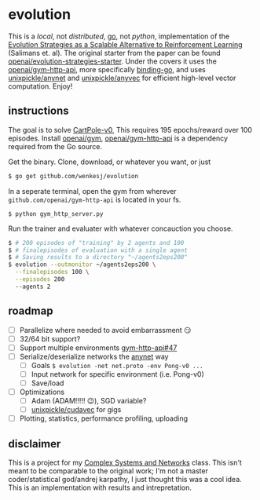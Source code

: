 # evolution
This is a _local_, not _distributed_, [go](https://golang.org/), not _python_, implementation of the [Evolution Strategies as a Scalable
Alternative to Reinforcement Learning](https://arxiv.org/abs/1703.03864)
(Salimans et. al). The original starter from the paper can be found
[openai/evolution-strategies-starter](https://github.com/openai/evolution-strategies-starter).
Under the covers it uses the [openai/gym-http-api](https://github.com/openai/gym-http-api),
more specifically [binding-go](https://github.com/openai/gym-http-api/tree/master/binding-go),
and uses [unixpickle/anynet](https://github.com/unixpickle/anynet) and
[unixpickle/anyvec](https://github.com/unixpickle/anyvec) for efficient
high-level vector computation. Enjoy!

## instructions
The goal is to solve [CartPole-v0](https://gym.openai.com/envs/CartPole-v0),
This requires 195 epochs/reward over 100 episodes. Install [openai/gym](https://github.com/openai/gym),
[openai/gym-http-api](https://github.com/openai/gym-http-api) is a dependency
required from the Go source.

Get the binary. Clone, download, or whatever you want, or just
```sh
$ go get github.com/wenkesj/evolution
```

In a seperate terminal, open the gym from wherever
`github.com/openai/gym-http-api` is located in your fs.
```
$ python gym_http_server.py
```

Run the trainer and evaluater with whatever concauction you choose.

```sh
$ # 200 episodes of "training" by 2 agents and 100
$ # finalepisodes of evaluation with a single agent
$ # Saving results to a directory "~/agents2eps200"
$ evolution --outmonitor ~/agents2eps200 \
  --finalepisodes 100 \
  --episodes 200
  --agents 2
```

## roadmap
- [ ] Parallelize where needed to avoid embarrassment :smirk:
- [ ] 32/64 bit support?
- [ ] Support multiple environments [gym-http-api#47](https://github.com/openai/gym-http-api/pull/47)
- [ ] Serialize/deserialize networks the [anynet](https://github.com/unixpickle/anynet) way
  - [ ] Goals `$ evolution -net net.proto -env Pong-v0 ...`
  - [ ] Input network for specific environment (i.e. Pong-v0)
  - [ ] Save/load
- [ ] Optimizations
  - [ ] Adam (ADAM!!!!! :wink:), SGD variable?
  - [ ] [unixpickle/cudavec](https://github.com/unixpickle/cudavec) for gigs
- [ ] Plotting, statistics, performance profiling, uploading

## disclaimer
This is a project for my [Complex Systems and Networks](http://www.ece.uc.edu/~aminai/EECE7065.pdf)
class. This isn't meant to be comparable to the original work; I'm not a master
coder/statistical god/andrej karpathy, I just thought this was a cool idea.
This is an implementation with results and intrepretation.
